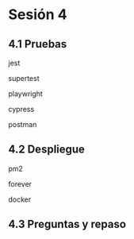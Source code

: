 # Sesión 4

## 4.1 Pruebas

jest

supertest

playwright

cypress

postman

## 4.2 Despliegue

pm2

forever

docker

## 4.3 Preguntas y repaso
